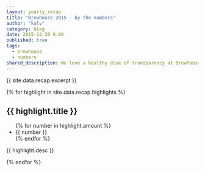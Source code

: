 ```yaml
---
layout: yearly_recap
title: "Brewhouse 2015 - by the numbers"
author: "kalv"
category: blog
date: 2015-12-30 8:00
published: true
tags:
  - brewhouse
  - numbers
shared_description: We love a healthy dose of transparency at Brewhouse. Here's our year end, by the numbers.
---
```


<p class="excerpt">{{ site.data.recap.excerpt }}</p>

<!-- break -->
{% for highlight in site.data.recap.highlights %}
<section class="recap-section">
  <div class="container content">
    <div class="row flex">
      <div class="col-xs-12 col-md-6">
        <div class="recap-heading">
          <div class="recap-badge">
            <i class="recap-badge-icon zmdi {{ highlight.icon }}"></i>
          </div>
          <h2 class="recap-title">{{ highlight.title }}</h2>
          <div class="recap-counter">
            <ul class="recap-counter-blocks list-inline text-center">
              {% for number in highlight.amount %}
              <li>{{ number }}</li>
              {% endfor %}
            </ul>
          </div>
        </div>
      </div>
      <div class="col-xs-12 col-md-5">
        <div class="recap-desc">
          <p>{{ highlight.desc }}</p>
        </div>
      </div>
    </div>
  </div>
</section>
{% endfor %}
